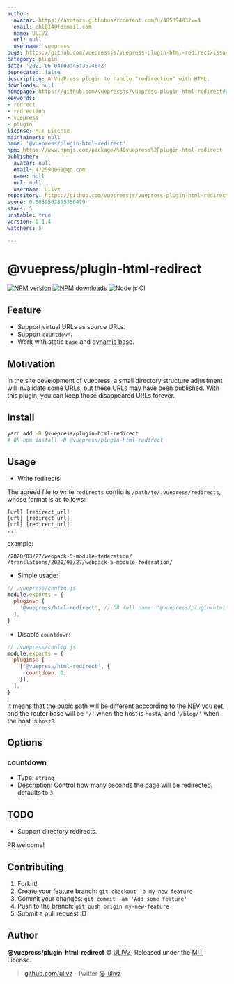 ```yaml
---
author:
  avatar: https://avatars.githubusercontent.com/u/48539483?v=4
  email: chl814@foxmail.com
  name: ULIVZ
  url: null
  username: vuepress
bugs: https://github.com/vuepressjs/vuepress-plugin-html-redirect/issues
category: plugin
date: '2021-06-04T03:45:36.464Z'
deprecated: false
description: A VuePress plugin to handle "redirection" with HTML.
downloads: null
homepage: https://github.com/vuepressjs/vuepress-plugin-html-redirect#readme
keywords:
- redrect
- redrection
- vuepress
- plugin
license: MIT License
maintainers: null
name: '@vuepress/plugin-html-redirect'
npm: https://www.npmjs.com/package/%40vuepress%2Fplugin-html-redirect
publisher:
  avatar: null
  email: 472590061@qq.com
  name: null
  url: null
  username: ulivz
repository: https://github.com/vuepressjs/vuepress-plugin-html-redirect
score: 0.5059562395350479
stars: 5
unstable: true
version: 0.1.4
watchers: 5

---
```


# @vuepress/plugin-html-redirect

[![NPM version](https://img.shields.io/npm/v/@vuepress/plugin-html-redirect.svg?style=flat)](https://npmjs.com/package/@vuepress/plugin-html-redirect) [![NPM downloads](https://img.shields.io/npm/dm/@vuepress/plugin-html-redirect.svg?style=flat)](https://npmjs.com/package/@vuepress/plugin-html-redirect) ![Node.js CI](https://github.com/vuepressjs/vuepress-plugin-html-redirect/workflows/Node.js%20CI/badge.svg)

## Feature

- Support virtual URLs as source URLs.
- Support `countdown`.
- Work with static `base` and [dynamic base](https://github.com/vuepressjs/vuepress-plugin-dynamic-base).

## Motivation

In the site development of vuepress, a small directory structure adjustment will invalidate some URLs, but these URLs may have been published. With this plugin, you can keep those disappeared URLs forever.

## Install

```bash
yarn add -D @vuepress/plugin-html-redirect
# OR npm install -D @vuepress/plugin-html-redirect
```

## Usage

- Write redirects:

The agreed file to write `redirects` config is `/path/to/.vuepress/redirects`, whose format is as follows:

```
[url] [redirect_url]
[url] [redirect_url]
[url] [redirect_url]
...
```

example:

```
/2020/03/27/webpack-5-module-federation/ /translations/2020/03/27/webpack-5-module-federation/
``` 

- Simple usage:

```js
// .vuepress/config.js
module.exports = {
  plugins: [
    '@vuepress/html-redirect', // OR full name: '@vuepress/plugin-html-redirect'
  ],
}
```

- Disable `countdown`:


```js
// .vuepress/config.js
module.exports = {
  plugins: [
    ['@vuepress/html-redirect', {
      countdown: 0,
    }],
  ],
}
```

It means that the publc path will be different acccording to the NEV you set, and the router base will be `'/'` when the host is `hostA`, and `'/blog/'` when the host is `hostB`.

## Options

### countdown

- Type: `string`
- Description: Control how many seconds the page will be redirected, defaults to `3`.

## TODO

- Support directory redirects.

PR welcome!

## Contributing

1. Fork it!
2. Create your feature branch: `git checkout -b my-new-feature`
3. Commit your changes: `git commit -am 'Add some feature'`
4. Push to the branch: `git push origin my-new-feature`
5. Submit a pull request :D

## Author

**@vuepress/plugin-html-redirect** © [ULIVZ](https://github.com/ulivz), Released under the [MIT](./LICENSE) License.<br>

> [github.com/ulivz](https://github.com/ulivz) · Twitter [@_ulivz](https://twitter.com/_ulivz)


